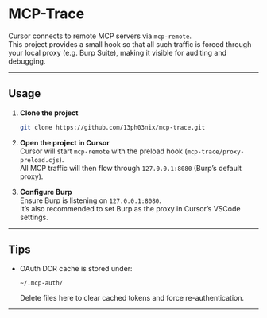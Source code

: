 # MCP-Trace

Cursor connects to remote MCP servers via `mcp-remote`.  
This project provides a small hook so that all such traffic is forced through your local proxy (e.g. Burp Suite), making it visible for auditing and debugging.

---

## Usage

1. **Clone the project**
   ```bash
   git clone https://github.com/13ph03nix/mcp-trace.git
   ```

2. **Open the project in Cursor**  
   Cursor will start `mcp-remote` with the preload hook (`mcp-trace/proxy-preload.cjs`).  
   All MCP traffic will then flow through `127.0.0.1:8080` (Burp’s default proxy).

3. **Configure Burp**  
   Ensure Burp is listening on `127.0.0.1:8080`.  
   It’s also recommended to set Burp as the proxy in Cursor’s VSCode settings.

---

## Tips

- OAuth DCR cache is stored under:
  ```
  ~/.mcp-auth/
  ```
  Delete files here to clear cached tokens and force re-authentication.

---
